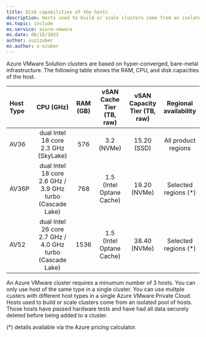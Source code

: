 ```yaml
---
title: Disk capabilities of the hosts
description: Hosts used to build or scale clusters come from an isolated pool of hosts.
ms.topic: include
ms.service: azure-vmware
ms.date: 06/15/2022
author: suzizuber
ms.author: v-szuber
---
```


<!-- Used in plan-private-cloud-deployment.md and concepts-private-cloud-clusters.md -->


Azure VMware Solution clusters are based on hyper-converged, bare-metal infrastructure. The following table shows the RAM, CPU, and disk capacities of the host.

| Host Type | CPU (GHz)   | RAM (GB)  | vSAN Cache Tier (TB, raw)  | vSAN Capacity Tier (TB, raw)  | Regional availability |
| :---      | :---: | :---:     | :---:                      | :---:                         | :---:                 |
| AV36      |  dual Intel 18 core 2.3 GHz (SkyLake)      |  576  | 3.2 (NVMe)               | 15.20 (SSD)  | All product regions |
| AV36P     |  dual Intel 18 core 2.6 GHz / 3.9 GHz turbo (Cascade Lake) |  768  | 1.5 (Intel Optane Cache) | 19.20 (NVMe) | Selected regions (*) |
| AV52      |  dual Intel 26 core 2.7 GHz / 4.0 GHz turbo (Cascade Lake) | 1536  | 1.5 (Intel Optane Cache) | 38.40 (NVMe) | Selected regions (*) |

An Azure VMware cluster requires a minumum number of 3 hosts. You can only use host of the same type in a single cluster. You can use multple custers with different host types in a single Azure VMware Private Cloud.
Hosts used to build or scale clusters come from an isolated pool of hosts. Those hosts have passed hardware tests and have had all data securely deleted before being added to a cluster. 

(*) details available via the Azure pricing calculator.
